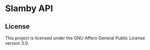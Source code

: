 # Slamby API

## License

This project is licensed under the GNU Affero General Public License version 3.0.
